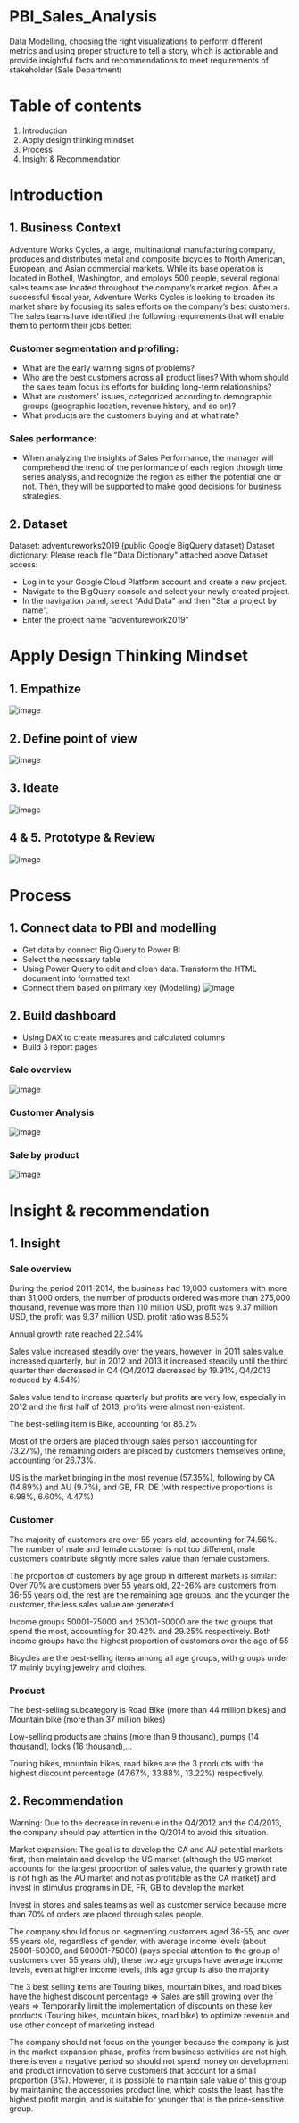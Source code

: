 # PBI_Sales_Analysis
Data Modelling, choosing the right visualizations to perform different metrics and using proper structure to tell a story, which is actionable and provide insightful facts and recommendations to meet requirements of stakeholder (Sale Department)
# Table of contents
1. Introduction
2. Apply design thinking mindset
3. Process
4. Insight & Recommendation
# Introduction
## 1. Business Context
Adventure Works Cycles, a large, multinational manufacturing company,  produces and distributes metal and composite bicycles to North American, European,  and Asian commercial markets. While its base operation is located in Bothell,   Washington, and employs 500 people, several regional sales teams are located throughout the company’s market region. 
After a successful fiscal year, Adventure Works Cycles is looking to broaden its  market share by focusing its sales efforts on the company’s best customers. The sales teams have identified the following requirements that will enable them to perform their jobs better:
### Customer segmentation and profiling:
- What are the early warning signs of problems? 
- Who are the best customers across all product lines? With whom should the sales team focus its efforts for building long-term relationships? 
- What are customers’ issues, categorized according to demographic groups (geographic location, revenue history, and so on)?
- What products are the customers buying and at what rate?
### Sales performance:
- When analyzing the insights of Sales Performance, the manager will comprehend the trend of the performance of each region through time series analysis, and recognize the region as either the potential one or not. Then, they will be supported to make good decisions for business strategies.
## 2. Dataset
Dataset: adventureworks2019 (public Google BigQuery dataset)
Dataset dictionary: Please reach file "Data Dictionary" attached above
Dataset access:
- Log in to your Google Cloud Platform account and create a new project.
- Navigate to the BigQuery console and select your newly created project.
- In the navigation panel, select "Add Data" and then "Star a project by name".
- Enter the project name "adventurework2019"
# Apply Design Thinking Mindset
## 1. Empathize
![image](https://github.com/linh280999/PBI_Sales_Analysis/assets/144362005/cd3c46ab-18f9-4065-8280-30395814a0f1)
## 2. Define point of view
![image](https://github.com/linh280999/PBI_Sales_Analysis/assets/144362005/7a94d08d-4503-4d0d-860d-054ff30e2e3d)
## 3. Ideate
![image](https://github.com/linh280999/PBI_Sales_Analysis/assets/144362005/16d208e1-90a2-4857-b775-d5ad5dbbf662)
## 4 & 5. Prototype & Review
![image](https://github.com/linh280999/PBI_Sales_Analysis/assets/144362005/cb5383f8-37c4-46b1-b39e-07b4368c370f)
# Process
## 1. Connect data to PBI and modelling
* Get data by connect Big Query to Power BI
* Select the necessary table 
* Using Power Query to edit and clean data. Transform the HTML document into formatted text
* Connect them based on primary key (Modelling)
![image](https://github.com/linh280999/PBI_Sales_Analysis/assets/144362005/63b6326a-cc7e-4156-a26b-8f59eba3c26b)
## 2. Build dashboard
* Using DAX to create measures and calculated columns
* Build 3 report pages
### Sale overview
![image](https://github.com/linh280999/PBI_Sales_Analysis/assets/144362005/3c79c114-f629-4608-8746-a4d5c14180a2)
### Customer Analysis
![image](https://github.com/linh280999/PBI_Sales_Analysis/assets/144362005/57ecce30-bbda-4dc6-bae4-df0b15fa43c0)
### Sale by product
![image](https://github.com/linh280999/PBI_Sales_Analysis/assets/144362005/3b747ef5-defd-4a26-8663-3273162a3ac0)
# Insight & recommendation
## 1. Insight
### Sale overview
During the period 2011-2014, the business had 19,000 customers with more than 31,000 orders, the number of products ordered was more than 275,000 thousand, revenue was more than 110 million USD, profit was 9.37 million USD, the profit was 9.37 million USD. profit ratio was 8.53%

Annual growth rate reached 22.34%

Sales value increased steadily over the years, however, in 2011 sales value increased quarterly, but in 2012 and 2013 it increased steadily until the third quarter then decreased in Q4 (Q4/2012 decreased by 19.91%, Q4/2013 reduced by 4.54%)

Sales value tend to increase quarterly but profits are very low, especially in 2012 and the first half of 2013, profits were almost non-existent.

The best-selling item is Bike, accounting for 86.2%

Most of the orders are placed through sales person (accounting for 73.27%), the remaining orders are placed by customers themselves online, accounting for 26.73%.

US is the market bringing in the most revenue (57.35%), following by CA (14.89%) and AU (9.7%), and GB, FR, DE (with respective proportions is 6.98%, 6.60%, 4.47%)
### Customer

The majority of customers are over 55 years old, accounting for 74.56%. The number of male and female customer is not too different, male customers contribute slightly more sales value than female customers.

The proportion of customers by age group in different markets is similar: Over 70% are customers over 55 years old, 22-26% are customers from 36-55 years old, the rest are the remaining age groups, and the younger the customer, the less sales value are generated

Income groups 50001-75000 and 25001-50000 are the two groups that spend the most, accounting for 30.42% and 29.25% respectively. Both income groups have the highest proportion of customers over the age of 55

Bicycles are the best-selling items among all age groups, with groups under 17 mainly buying jewelry and clothes.
### Product
The best-selling subcategory is Road Bike (more than 44 million bikes) and Mountain bike (more than 37 million bikes)

Low-selling products are chains (more than 9 thousand), pumps (14 thousand), locks (16 thousand),...

Touring bikes, mountain bikes, road bikes are the 3 products with the highest discount percentage (47.67%, 33.88%, 13.22%) respectively.
## 2. Recommendation
Warning: Due to the decrease in revenue in the Q4/2012 and the Q4/2013, the company should pay attention in the Q/2014 to avoid this situation.

Market expansion: The goal is to develop the CA and AU potential markets first, then maintain and develop the US market (although the US market accounts for the largest proportion of sales value, the quarterly growth rate is not high as the AU market and not as profitable as the CA market) and invest in stimulus programs in DE, FR, GB to develop the market

Invest in stores and sales teams as well as customer service because more than 70% of orders are placed through sales people.

The company should focus on segmenting customers aged 36-55, and over 55 years old, regardless of gender, with average income levels (about 25001-50000, and 500001-75000) (pays special attention to the group of customers over 55 years old), these two age groups have average income levels, even at higher income levels, this age group is also the majority

The 3 best selling items are Touring bikes, mountain bikes, and road bikes have the highest discount percentage => Sales are still growing over the years => Temporarily limit the implementation of discounts on these key products (Touring bikes, mountain bikes, road bike) to optimize revenue and use other concept of marketing instead

The company should not focus on the younger because the company is just in the market expansion phase, profits from business activities are not high, there is even a negative period so should not spend money on development and product innovation to serve customers that account for a small proportion (3%). However, it is possible to maintain sale value of this group by maintaining the accessories product line, which costs the least, has the highest profit margin, and is suitable for younger that is the price-sensitive group.

